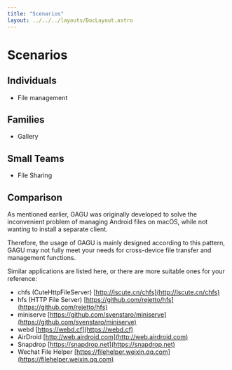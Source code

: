 ```yaml
---
title: "Scenarios"
layout: ../../../layouts/DocLayout.astro
---
```


# Scenarios

## Individuals

- File management

## Families

- Gallery

## Small Teams

- File Sharing

## Comparison

As mentioned earlier, GAGU was originally developed to solve the inconvenient problem of managing Android files on macOS, while not wanting to install a separate client.

Therefore, the usage of GAGU is mainly designed according to this pattern, GAGU may not fully meet your needs for cross-device file transfer and management functions.

Similar applications are listed here, or there are more suitable ones for your reference:

- chfs (CuteHttpFileServer) [http://iscute.cn/chfs](http://iscute.cn/chfs)
- hfs (HTTP File Server) [https://github.com/rejetto/hfs](https://github.com/rejetto/hfs)
- miniserve [https://github.com/svenstaro/miniserve](https://github.com/svenstaro/miniserve)
- webd [https://webd.cf](https://webd.cf)
- AirDroid [http://web.airdroid.com](http://web.airdroid.com)
- Snapdrop [https://snapdrop.net](https://snapdrop.net)
- Wechat File Helper [https://filehelper.weixin.qq.com](https://filehelper.weixin.qq.com)
